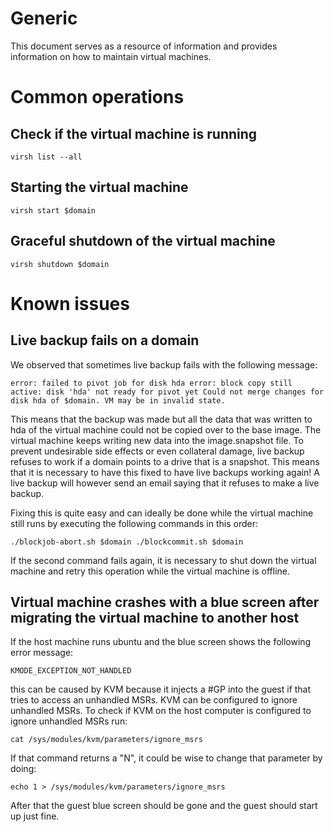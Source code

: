# Generic

This document serves as a resource of information and provides information on how to maintain virtual machines.

# Common operations

## Check if the virtual machine is running

`
virsh list --all
`

## Starting the virtual machine


`
virsh start $domain
`

## Graceful shutdown of the virtual machine

`
virsh shutdown $domain
`

# Known issues

## Live backup fails on a domain

We observed that sometimes live backup fails with the following message:

`
error: failed to pivot job for disk hda
error: block copy still active: disk 'hda' not ready for pivot yet
Could not merge changes for disk hda of $domain. VM may be in invalid state.
`

This means that the backup was made but all the data that was written to hda of the virtual machine could not be copied over to the base image. The virtual machine keeps writing new data into the image.snapshot file. To prevent undesirable side effects or even collateral damage, live backup refuses to work if a domain points to a drive that is a snapshot. This means that it is necessary to have this fixed to have live backups working again! A live backup will however send an email saying that it refuses to make a live backup.

Fixing this is quite easy and can ideally be done while the virtual machine still runs by executing the following commands in this order:

`
./blockjob-abort.sh $domain
./blockcommit.sh $domain
`

If the second command fails again, it is necessary to shut down the virtual machine and retry this operation while the virtual machine is offline.

## Virtual machine crashes with a blue screen after migrating the virtual machine to another host

If the host machine runs ubuntu and the blue screen shows the following error message:

`
KMODE_EXCEPTION_NOT_HANDLED
`

this can be caused by KVM because it injects a #GP into the guest if that tries to access an unhandled MSRs. KVM can be configured to ignore unhandled MSRs. To check if KVM on the host computer is configured to ignore unhandled MSRs run:

`
cat /sys/modules/kvm/parameters/ignore_msrs
`

If that command returns a "N", it could be wise to change that parameter by doing:

`
echo 1 > /sys/modules/kvm/parameters/ignore_msrs
`

After that the guest blue screen should be gone and the guest should start up just fine.

